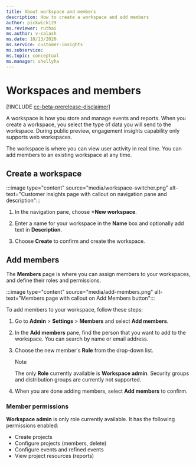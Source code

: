 ```yaml
---
title: About workspace and members
description: How to create a workspace and add members
author: pickwick129
ms.reviewer: ruthai
ms.author: v-salash
ms.date: 10/13/2020
ms.service: customer-insights
ms.subservice: 
ms.topic: conceptual
ms.manager: shellyha
---
```


# Workspaces and members

[!INCLUDE [cc-beta-prerelease-disclaimer](includes/cc-beta-prerelease-disclaimer.md)]

A workspace is how you store and manage events and reports. When you create a workspace, you select the type of data you will send to the workspace. During public preview, engagement insights capability only supports web workspaces.

The workspace is where you can view user activity in real time. You can add members to an existing workspace at any time.

## Create a workspace

:::image type="content" source="media/workspace-switcher.png" alt-text="Customer insights page with callout on navigation pane and description":::

1. In the navigation pane, choose **+New workspace**. 

2. Enter a name for your workspace in the **Name** box and optionally add text in **Description**.

3. Choose **Create** to confirm and create the workspace.

## Add members

The **Members** page is where you can assign members to your workspaces, and define their roles and permissions.

:::image type="content" source="media/add-members.png" alt-text="Members page with callout on Add Members button":::

To add members to your workspace, follow these steps:

1. Go to **Admin** > **Settings** > **Members** and select **Add members**.

1. In the **Add members** pane, find the person that you want to add to the workspace. You can search by name or email address.

1. Choose the new member's **Role** from the drop-down list.

   > [!NOTE]
   > The only **Role** currently available is **Workspace admin**. Security groups and distribution groups are currently not supported.

1. When you are done adding members, select **Add members** to confirm.

### Member permissions

<!-- TODO - link to members article -->

**Workspace admin** is only role currently available. It has the following permissions enabled:

- Create projects
- Configure projects (members, delete)
- Configure events and refined events
- View project resources (reports)

